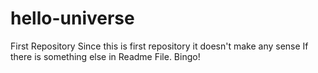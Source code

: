 # hello-universe
First Repository
Since this is first repository it doesn't make any sense If there is something else in Readme File. 
Bingo!
